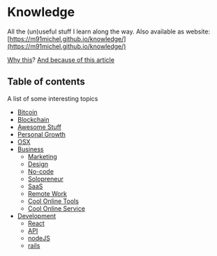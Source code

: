 # Knowledge

All the (un)useful stuff I learn along the way. Also available as website: [https://m91michel.github.io/knowledge/](https://m91michel.github.io/knowledge/)

[Why this](https://github.com/RichardLitt/meta-knowledge)? [And because of this article](https://dev.to/aurelio/how-i-remember-everything-i-learn-19mi)

## Table of contents
A list of some interesting topics
- [Bitcoin](bitcoin)
- [Blockchain](blockchain)
- [Awesome Stuff](awesome)
- [Personal Growth](personal-growth)
- [OSX](osx)
- [Business](business/README.md)
  - [Marketing](business/marketing.md)
  - [Design](business/design.md)
  - [No-code](nocode)
  - [Solopreneur](business/solopreneure.md)
  - [SaaS](business/saas.md)
  - [Remote Work](business/remote-work.md)
  - [Cool Online Tools](tools/README.md)
  - [Cool Online Service](tools/services.md)
- [Development](development)
  - [React](development/react.md)
  - [API](development/api.md)
  - [nodeJS](development/nodeJS.md)
  - [rails](development/rails.md)
